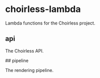 # choirless-lambda

Lambda functions for the Choirless project.

## api

The Choirless API.

## pipeline

The rendering pipeline.